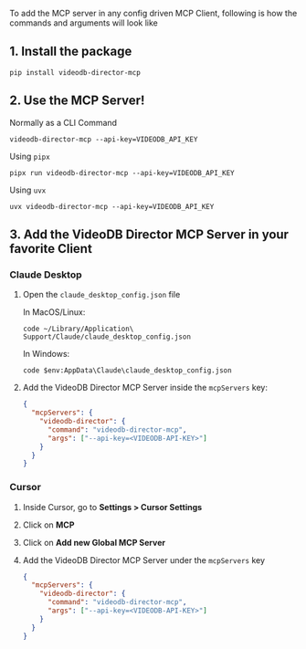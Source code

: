 To add the MCP server in any config driven MCP Client, following is how the commands and arguments will look like

## 1. Install the package

```
pip install videodb-director-mcp
```

## 2. Use the MCP Server!

Normally as a CLI Command

```
videodb-director-mcp --api-key=VIDEODB_API_KEY
```

Using `pipx`

```
pipx run videodb-director-mcp --api-key=VIDEODB_API_KEY
```

Using `uvx`

```
uvx videodb-director-mcp --api-key=VIDEODB_API_KEY
```

## 3. Add the VideoDB Director MCP Server in your favorite Client

### Claude Desktop

1. Open the `claude_desktop_config.json` file

   In MacOS/Linux:

   ```
   code ~/Library/Application\ Support/Claude/claude_desktop_config.json
   ```

   In Windows:

   ```
   code $env:AppData\Claude\claude_desktop_config.json
   ```

2. Add the VideoDB Director MCP Server inside the `mcpServers` key:

   ```json
   {
     "mcpServers": {
       "videodb-director": {
         "command": "videodb-director-mcp",
         "args": ["--api-key=<VIDEODB-API-KEY>"]
       }
     }
   }
   ```

### Cursor

1. Inside Cursor, go to **Settings > Cursor Settings**
2. Click on **MCP**
3. Click on **Add new Global MCP Server**
4. Add the VideoDB Director MCP Server under the `mcpServers` key

   ```json
   {
     "mcpServers": {
       "videodb-director": {
         "command": "videodb-director-mcp",
         "args": ["--api-key=<VIDEODB-API-KEY>"]
       }
     }
   }
   ```
